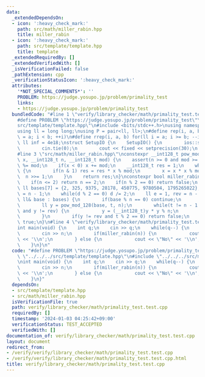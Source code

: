 ```yaml
---
data:
  _extendedDependsOn:
  - icon: ':heavy_check_mark:'
    path: src/math/miller_rabin.hpp
    title: miller_rabin
  - icon: ':heavy_check_mark:'
    path: src/template/template.hpp
    title: template
  _extendedRequiredBy: []
  _extendedVerifiedWith: []
  _isVerificationFailed: false
  _pathExtension: cpp
  _verificationStatusIcon: ':heavy_check_mark:'
  attributes:
    '*NOT_SPECIAL_COMMENTS*': ''
    PROBLEM: https://judge.yosupo.jp/problem/primality_test
    links:
    - https://judge.yosupo.jp/problem/primality_test
  bundledCode: "#line 1 \"verify/library_checker/math/primality_test.test.cpp\"\n\
    #define PROBLEM \"https://judge.yosupo.jp/problem/primality_test\"\n#line 2 \"\
    src/template/template.hpp\"\n#include <bits/stdc++.h>\nusing namespace std;\n\
    using ll = long long;\nusing P = pair<ll, ll>;\n#define rep(i, a, b) for(ll i\
    \ = a; i < b; ++i)\n#define rrep(i, a, b) for(ll i = a; i >= b; --i)\nconstexpr\
    \ ll inf = 4e18;\nstruct SetupIO {\n    SetupIO() {\n        ios::sync_with_stdio(0);\n\
    \        cin.tie(0);\n        cout << fixed << setprecision(30);\n    }\n} setup_io;\n\
    #line 3 \"src/math/miller_rabin.hpp\"\nconstexpr __int128_t pow_mod_128(__int128_t\
    \ x, __int128_t n, __int128_t mod) {\n    assert(n >= 0 and mod >= 1);\n    x\
    \ %= mod;\n    if(x < 0) x += mod;\n    __int128_t res = 1;\n    while(n > 0)\
    \ {\n        if(n & 1) res = res * x % mod;\n        x = x * x % mod;\n      \
    \  n >>= 1;\n    }\n    return res;\n}\nconstexpr bool miller_rabin(ll n) {\n\
    \    if(n <= 2) return n == 2;\n    if(n % 2 == 0) return false;\n    constexpr\
    \ ll bases[7] = {2, 325, 9375, 28178, 450775, 9780504, 1795265022};\n    ll d\
    \ = n - 1;\n    while(d % 2 == 0) d /= 2;\n    ll e = 1, rev = n - 1;\n    for(const\
    \ ll& base : bases) {\n        if(base % n == 0) continue;\n        ll t = d;\n\
    \        ll y = pow_mod_128(base, t, n);\n        while(t != n - 1 and y != e\
    \ and y != rev) {\n            y = (__int128_t)y * y % n;\n            t *= 2;\n\
    \        }\n        if(y != rev and t % 2 == 0) return false;\n    }\n    return\
    \ true;\n}\n#line 4 \"verify/library_checker/math/primality_test.test.cpp\"\n\
    int main(void) {\n    int q;\n    cin >> q;\n    while(q--) {\n        ll n;\n\
    \        cin >> n;\n        if(miller_rabin(n)) {\n            cout << \"Yes\"\
    \ << '\\n';\n        } else {\n            cout << \"No\" << '\\n';\n        }\n\
    \    }\n}\n"
  code: "#define PROBLEM \"https://judge.yosupo.jp/problem/primality_test\"\n#include\
    \ \"../../../src/template/template.hpp\"\n#include \"../../../src/math/miller_rabin.hpp\"\
    \nint main(void) {\n    int q;\n    cin >> q;\n    while(q--) {\n        ll n;\n\
    \        cin >> n;\n        if(miller_rabin(n)) {\n            cout << \"Yes\"\
    \ << '\\n';\n        } else {\n            cout << \"No\" << '\\n';\n        }\n\
    \    }\n}"
  dependsOn:
  - src/template/template.hpp
  - src/math/miller_rabin.hpp
  isVerificationFile: true
  path: verify/library_checker/math/primality_test.test.cpp
  requiredBy: []
  timestamp: '2024-01-03 04:25:42+09:00'
  verificationStatus: TEST_ACCEPTED
  verifiedWith: []
documentation_of: verify/library_checker/math/primality_test.test.cpp
layout: document
redirect_from:
- /verify/verify/library_checker/math/primality_test.test.cpp
- /verify/verify/library_checker/math/primality_test.test.cpp.html
title: verify/library_checker/math/primality_test.test.cpp
---
```

